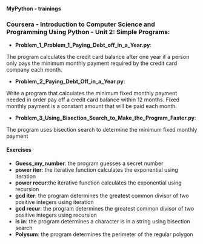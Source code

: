 #### MyPython - trainings

### Coursera - Introduction to Computer Science and Programming Using Python - Unit 2: Simple Programs:


- **Problem_1_Problem_1_Paying_Debt_off_in_a_Year.py**:

The program calculates the credit card balance after one year if a person only pays the minimum monthly payment required by the credit card company each month.

- **Problem_2_Paying_Debt_Off_in_a_Year.py**:

Write a program that calculates the minimum fixed monthly payment needed in order pay off a credit card balance within 12 months. Fixed monthly payment is a constant amount that will be paid each month.

- **Problem_3_Using_Bisection_Search_to_Make_the_Program_Faster.py**:

The program uses bisection search to determine the minimum fixed monthly payment

#### Exercises

- **Guess_my_number**: the program guesses a secret number
- **power iter**: the iterative function calculates the exponential using iteration
- **power recur**:the iterative function calculates the exponential using recursion
- **gcd iter**: the program determines the greatest common divisor of two positive integers using iteration
- **gcd recur**: the program determines the greatest common divisor of two positive integers using recursion
- **is in**: the program determines a character is in a string using bisection search
- **Polysum**: the program determines the perimeter of the regular polygon
